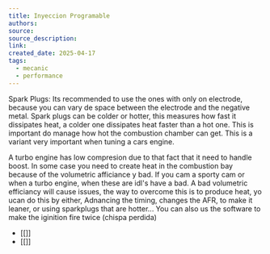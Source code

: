 ```yaml
---
title: Inyeccion Programable
authors: 
source: 
source_description: 
link: 
created_date: 2025-04-17
tags:
  - mecanic
  - performance
---
```

Spark Plugs:
Its recommended to use the ones with only on electrode, because you can vary de space between the electrode and the negative metal. 
Spark plugs can be colder or hotter, this measures how fast it dissipates heat, a colder one dissipates heat faster than a hot one.  This is important do manage how hot the combustion chamber can get. This is a variant very important when tuning a cars engine. 

A turbo engine has low compresion due to that fact that it need to handle boost. In some case  you need to create heat in the combustion bay because of the volumetric afficiance y bad. If you cam a sporty cam or when a turbo engine, when these are idl's have a bad.  A bad volumetric efficiancy will cause issues, the way to overcome this is to produce heat, yo ucan do this by either, Adnancing the timing, changes the AFR, to make it leaner, or using sparkplugs that are hotter... You can also us the software to make the iginition fire twice (chispa perdida)

- [[]] 
- [[]] 

